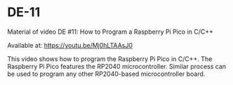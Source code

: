 # DE-11

Material of video DE #11: How to Program a Raspberry Pi Pico in C/C++

Available at: https://youtu.be/Mj0hLTAAsJ0

This video shows how to program the Raspberry Pi Pico in C/C++. The Raspberry Pi Pico features the RP2040 microcontroller. Similar process can be used to program any other RP2040-based microcontroller board.
